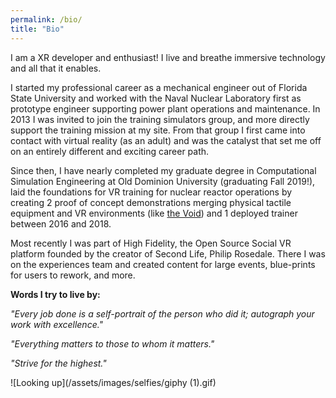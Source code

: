 ```yaml
---
permalink: /bio/
title: "Bio"
---
```


I am a XR developer and enthusiast! I live and breathe immersive technology and all that it enables.

I started my professional career as a mechanical engineer out of Florida State University and worked with the Naval Nuclear Laboratory first as prototype engineer supporting power plant operations and maintenance.  In 2013 I was invited to join the training simulators group, and more directly support the training mission at my site.  From that group I first came into contact with virtual reality (as an adult) and was the catalyst that set me off on an entirely different and exciting career path.

Since then, I have nearly completed my graduate degree in Computational Simulation Engineering at Old Dominion University (graduating Fall 2019!), laid the foundations for VR training for nuclear reactor operations by creating 2 proof of concept demonstrations merging physical tactile equipment and VR environments (like [the Void](https://www.thevoid.com)) and 1 deployed trainer between 2016 and 2018.

Most recently I was part of High Fidelity, the Open Source Social VR platform founded by the creator of Second Life, Philip Rosedale.  There I was on the experiences team and created content for large events, blue-prints for users to rework, and more.

**Words I try to live by:**

*"Every job done is a self-portrait of the person who did it; autograph your work with excellence."*

*"Everything matters to those to whom it matters."*

*"Strive for the highest."*

![Looking up](/assets/images/selfies/giphy (1).gif)